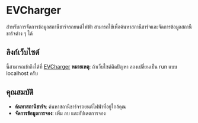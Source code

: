 # EVCharger
สำหรับการจัดการข้อมูลสถานีชาร์จรถยนต์ไฟฟ้า สามารถใช้เพื่อค้นหาสถานีชาร์จและจัดการข้อมูลสถานีชาร์จต่าง ๆ ได้

## ลิงก์เว็บไซต์

นี้สามารถเข้าถึงได้ที่ [EVCharger](https://evcharger.onrender.com/)
**หมายเหตุ**: ถ้าเว็บไซต์ติดปัญหา ลองเปลี่ยนเป็น run แบบ localhost ครับ

## คุณสมบัติ

- **ค้นหาสถานีชาร์จ**: ค้นหาสถานีชาร์จรถยนต์ไฟฟ้าที่อยู่ใกล้คุณ
- **จัดการข้อมูลการจอง**: เพิ่ม ลบ และอัปเดตการจอง
